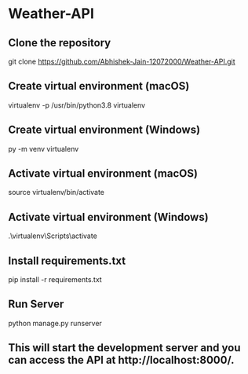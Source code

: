 # Weather-API

## Clone the repository

  git clone https://github.com/Abhishek-Jain-12072000/Weather-API.git

## Create virtual environment (macOS)

  virtualenv -p /usr/bin/python3.8 virtualenv

## Create virtual environment (Windows)

  py -m venv virtualenv

## Activate virtual environment (macOS)

  source virtualenv/bin/activate

## Activate virtual environment (Windows)

  .\virtualenv\Scripts\activate

## Install requirements.txt

  pip install -r requirements.txt

## Run Server

  python manage.py runserver
  
## This will start the development server and you can access the API at http://localhost:8000/.


